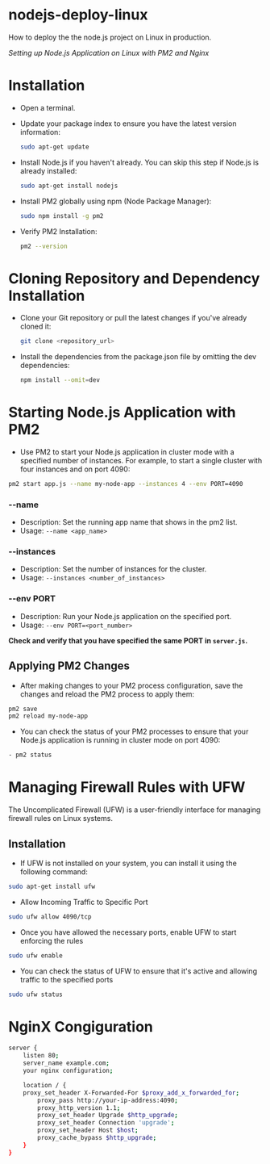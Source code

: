 # nodejs-deploy-linux
How to deploy the the node.js project on Linux in production.

*Setting up Node.js Application on Linux with PM2 and Nginx*

# Installation

- Open a terminal.
- Update your package index to ensure you have the latest version information:
    ```bash
    sudo apt-get update
    ```

- Install Node.js if you haven't already. You can skip this step if Node.js is already installed:
    ```bash
    sudo apt-get install nodejs
    ```

- Install PM2 globally using npm (Node Package Manager):
    ```bash
    sudo npm install -g pm2
    ```

- Verify PM2 Installation:
    ```bash
    pm2 --version
    ```

# Cloning Repository and Dependency Installation

- Clone your Git repository or pull the latest changes if you've already cloned it:
    ```bash
    git clone <repository_url>
    ```

- Install the dependencies from the package.json file by omitting the dev dependencies:
    ```bash
    npm install --omit=dev
    ```

# Starting Node.js Application with PM2

- Use PM2 to start your Node.js application in cluster mode with a specified number of instances. For example, to start a single cluster with four instances and on port 4090:

```bash
pm2 start app.js --name my-node-app --instances 4 --env PORT=4090
```

### --name

- Description: Set the running app name that shows in the pm2 list.
- Usage: `--name <app_name>`

### --instances

- Description: Set the number of instances for the cluster.
- Usage: `--instances <number_of_instances>`

### --env PORT

- Description: Run your Node.js application on the specified port.
- Usage: `--env PORT=<port_number>`

**Check and verify that you have specified the same PORT in `server.js`.**

## Applying PM2 Changes

- After making changes to your PM2 process configuration, save the changes and reload the PM2 process to apply them:

```bash
pm2 save
pm2 reload my-node-app
```
- You can check the status of your PM2 processes to ensure that your Node.js application is running in cluster mode on port 4090:
```bash
- pm2 status
```

# Managing Firewall Rules with UFW

The Uncomplicated Firewall (UFW) is a user-friendly interface for managing firewall rules on Linux systems.

## Installation

- If UFW is not installed on your system, you can install it using the following command:

```bash
sudo apt-get install ufw
```

- Allow Incoming Traffic to Specific Port
```bash
sudo ufw allow 4090/tcp
```

- Once you have allowed the necessary ports, enable UFW to start enforcing the rules
```bash
sudo ufw enable
```

- You can check the status of UFW to ensure that it's active and allowing traffic to the specified ports
```bash
sudo ufw status
```

# NginX Congiguration
```bash
server {
    listen 80;
    server_name example.com;
    your nginx configuration;

    location / {
	proxy_set_header X-Forwarded-For $proxy_add_x_forwarded_for;
        proxy_pass http://your-ip-address:4090;
        proxy_http_version 1.1;
        proxy_set_header Upgrade $http_upgrade;
        proxy_set_header Connection 'upgrade';
        proxy_set_header Host $host;
        proxy_cache_bypass $http_upgrade;
    }
}
```
